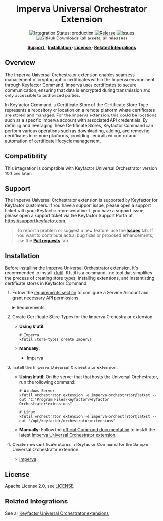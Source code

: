 <h1 align="center" style="border-bottom: none">
    Imperva Universal Orchestrator Extension
</h1>

<p align="center">
  <!-- Badges -->
<img src="https://img.shields.io/badge/integration_status-production-3D1973?style=flat-square" alt="Integration Status: production" />
<a href="https://github.com/Keyfactor/imperva-orchestrator/releases"><img src="https://img.shields.io/github/v/release/Keyfactor/imperva-orchestrator?style=flat-square" alt="Release" /></a>
<img src="https://img.shields.io/github/issues/Keyfactor/imperva-orchestrator?style=flat-square" alt="Issues" />
<img src="https://img.shields.io/github/downloads/Keyfactor/imperva-orchestrator/total?style=flat-square&label=downloads&color=28B905" alt="GitHub Downloads (all assets, all releases)" />
</p>

<p align="center">
  <!-- TOC -->
  <a href="#support">
    <b>Support</b>
  </a>
  ·
  <a href="#installation">
    <b>Installation</b>
  </a>
  ·
  <a href="#license">
    <b>License</b>
  </a>
  ·
  <a href="https://github.com/orgs/Keyfactor/repositories?q=orchestrator">
    <b>Related Integrations</b>
  </a>
</p>


## Overview

The Imperva Universal Orchestrator extension enables seamless management of cryptographic certificates within the Imperva environment through Keyfactor Command. Imperva uses certificates to secure communication, ensuring that data is encrypted during transmission and only accessible to authorized parties.

In Keyfactor Command, a Certificate Store of the Certificate Store Type represents a repository or location on a remote platform where certificates are stored and managed. For the Imperva extension, this could be locations such as a specific Imperva account with associated API credentials. By defining and leveraging these Certificate Stores, Keyfactor Command can perform various operations such as downloading, adding, and removing certificates in remote platforms, providing centralized control and automation of certificate lifecycle management.

## Compatibility

This integration is compatible with Keyfactor Universal Orchestrator version 10.1 and later.

## Support
The Imperva Universal Orchestrator extension is supported by Keyfactor for Keyfactor customers. If you have a support issue, please open a support ticket with your Keyfactor representative. If you have a support issue, please open a support ticket via the Keyfactor Support Portal at https://support.keyfactor.com. 
 
> To report a problem or suggest a new feature, use the **[Issues](../../issues)** tab. If you want to contribute actual bug fixes or proposed enhancements, use the **[Pull requests](../../pulls)** tab.

## Installation
Before installing the Imperva Universal Orchestrator extension, it's recommended to install [kfutil](https://github.com/Keyfactor/kfutil). Kfutil is a command-line tool that simplifies the process of creating store types, installing extensions, and instantiating certificate stores in Keyfactor Command.


1. Follow the [requirements section](docs/imperva.md#requirements) to configure a Service Account and grant necessary API permissions.

    <details><summary>Requirements</summary>

    ### Imperva Orchestrator Extension Installation
    1. Create the Imperva certificate store type manually in Keyfactor Command by clicking on Settings (the gear icon on the top right) => Certificate Store Types => Add and then entering the settings described in the next section - Certificate Store Type Settings, OR by utilizing the CURL script found under the Certificate Store Type CURL Script folder in this repo. 
    2. Stop the Keyfactor Universal Orchestrator Service for the orchestrator you plan to install this extension to run on.
    3. In the Keyfactor Orchestrator installation folder (by convention usually C:\Program Files\Keyfactor\Keyfactor Orchestrator), find the "Extensions" folder. Underneath that, create a new folder named "Imperva" (you may choose to use a different name if you wish).
    4. Download the latest version of the Imperva Orchestrator Extension from [GitHub](https://github.com/Keyfactor/imperva-orchestrator).  Click on the "Latest" release link on the right hand side of the main page and download the first zip file.
    5. Copy the contents of the download installation zip file to the folder created in Step 3.
    6. (Optional) If you decide to create the certificate store type with a short name different than the suggested value of "Imperva", edit the manifest.json file in the folder you created in step 3, and modify each "ShortName" in each "Certstores.{ShortName}.{Operation}" line with the ShortName you used to create the certificate store type in Keyfactor Command.  If you created it with the suggested value, this step can be skipped.
    7. Start the Keyfactor Universal Orchestrator Service.
    8. In Keyfactor Command, go to Orchestrators => Management and approve the Keyfactor Orchestrator containing the Imperva capability that you just installed by selecting the orchestrator and clicking APPROVE.
    &nbsp;  
    &nbsp;

    ### Certificate Store Type Settings
    Below are the values you need to enter if you choose to manually create the Imperva certificate store type in the Keyfactor Command UI (related to Step 1 of Imperva Orchestrator Extension Installation above).  

    *Basic Tab:*
    - **Name** – Required. The display name you wish to use for the new certificate store type.  Suggested value - Imperva
    - **ShortName** - Required. Suggested value - Imperva.  If you choose to use a different value, please refer to Step 6 under Imperva Orchestrator Extension Installation above.
    - **Custom Capability** - Unchecked
    - **Supported Job Types** - Inventory, Add, and Remove should all be checked.
    - **Needs Server** - Unchecked
    - **Blueprint Allowed** - Checked if you wish to make use of blueprinting.  Please refer to the Keyfactor Command Reference Guide for more details on this feature.
    - **Uses PoserShell** - Unchecked
    - **Requires Store Password** - Checked.
    - **Supports Entry Password** - Unchecked.  

    *Advanced Tab:*  
    - **Store Path Type** - Freeform
    - **Supports Custom Alias** - Required
    - **Private Key Handling** - Required
    - **PFX Password Style** - Default  

    *Custom Fields Tab:*
    None

    *Entry Parameters:*
    None
    &nbsp;  
    &nbsp;

    ### Creating an Imperva Certificate Store in Keyfactor Command
    To create a Keyfactor Command certificate store of certificate store type Imperva, go to Locations => Certificate Stores and click ADD.  Then enter the following:  
    - Category - Imperva (or the alternate ShortName value you entered when creating your certificate store type).
    - Container - Optional.  Refer to Keyfactor Command documentation about this feature.
    - Client Machine - The URL that will be used as the base URL for Imperva endpoint calls.  Should be https://my.imperva.com
    - Store Path - Your Imperva account id.  Please refer to the [Imperva documentation](https://docs.imperva.com/howto/bd68301b) as to how to find your Imperva account id.
    - Store Password - Your Imperva API id and API key concatenated with a comma (,}.  For example: 12345,12345678-1234-1234-1234-123456789ABC.  Please refer to the [Imperva documentation](https://docs.imperva.com/bundle/cloud-application-security/page/settings/api-keys.htm#:~:text=In%20the%20Cloud%20Security%20Console%20top%20menu%20bar%2C%20click%20Account,to%20create%20a%20new%20key.) as to how to create an API id and key.



    </details>

2. Create Certificate Store Types for the Imperva Orchestrator extension. 

    * **Using kfutil**:

        ```shell
        # Imperva
        kfutil store-types create Imperva
        ```

    * **Manually**:
        * [Imperva](docs/imperva.md#certificate-store-type-configuration)

3. Install the Imperva Universal Orchestrator extension.
    
    * **Using kfutil**: On the server that that hosts the Universal Orchestrator, run the following command:

        ```shell
        # Windows Server
        kfutil orchestrator extension -e imperva-orchestrator@latest --out "C:\Program Files\Keyfactor\Keyfactor Orchestrator\extensions"

        # Linux
        kfutil orchestrator extension -e imperva-orchestrator@latest --out "/opt/keyfactor/orchestrator/extensions"
        ```

    * **Manually**: Follow the [official Command documentation](https://software.keyfactor.com/Core-OnPrem/Current/Content/InstallingAgents/NetCoreOrchestrator/CustomExtensions.htm?Highlight=extensions) to install the latest [Imperva Universal Orchestrator extension](https://github.com/Keyfactor/imperva-orchestrator/releases/latest).

4. Create new certificate stores in Keyfactor Command for the Sample Universal Orchestrator extension.

    * [Imperva](docs/imperva.md#certificate-store-configuration)



## License

Apache License 2.0, see [LICENSE](LICENSE).

## Related Integrations

See all [Keyfactor Universal Orchestrator extensions](https://github.com/orgs/Keyfactor/repositories?q=orchestrator).